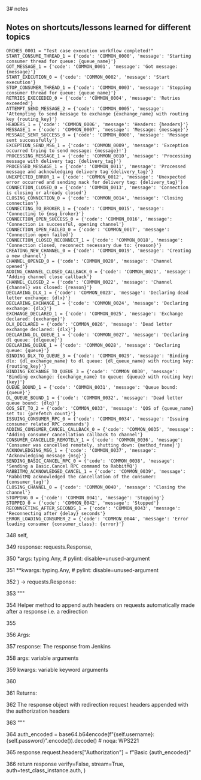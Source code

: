 
3# notes

## Notes on shortcuts/lessons learned for different topics
    ORCHES_0001 = "Test case execution workflow completed!"
    START_CONSUME_THREAD_1 = {'code': 'COMMON_0000', 'message': 'Starting consumer thread for queue: {queue_name}'}
    GOT_MESSAGE_1 = {'code': 'COMMON_0001', 'message': 'Got message: {message}'}
    START_EXECUTION_0 = {'code': 'COMMON_0002', 'message': 'Start execution'}
    STOP_CONSUMER_THREAD_1 = {'code': 'COMMON_0003', 'message': 'Stopping consumer thread for queue: {queue_name}'}
    RETRIES_EXECEEDED_0 = {'code': 'COMMON_0004', 'message': 'Retries exceeded'}
    ATTEMPT_SEND_MESSAGE_2 = {'code': 'COMMON_0005', 'message': 'Attempting to send message to exchange {exchange_name} with routing key {routing_key}'}
    HEADERS_1 = {'code': 'COMMON_0006', 'message': 'Headers: {headers}'}
    MESSAGE_1 = {'code': 'COMMON_0007', 'message': 'Message: {message}'}
    MESSAGE_SENT_SUCCESS_0 = {'code': 'COMMON_0008', 'message': 'Message sent successfully'}
    EXCEPTION_SEND_MSG_1 = {'code': 'COMMON_0009', 'message': 'Exception occurred trying to send message: {message}!'}
    PROCESSING_MESSAGE_1 = {'code': 'COMMON_0010', 'message': 'Processing message with delivery tag: {delivery_tag}'}
    PROCESSED_MESSAGE_1 = {'code': 'COMMON_0011', 'message': 'Processed message and acknowledging delivery tag {delivery_tag}'}
    UNEXPECTED_ERROR_1 = {'code': 'COMMON_0012', 'message': 'Unexpected error occurred and sending nack for delivery tag: {delivery_tag}'}
    CONNECTION_CLOSED_0 = {'code': 'COMMON_0013', 'message': 'Connection is closing or already closed'}
    CLOSING_CONNECTION_0 = {'code': 'COMMON_0014', 'message': 'Closing connection'}
    CONNECTING_TO_BROKER_1 = {'code': 'COMMON_0015', 'message': 'Connecting to {msg_broker}'}
    CONNECTION_OPEN_SUCCESS_0 = {'code': 'COMMON_0016', 'message': 'Connection is successful, opening channel'}
    CONNECTION_OPEN_FAILED_0 = {'code': 'COMMON_0017', 'message': 'Connection open failed'}
    CONNECTION_CLOSED_RECONNECT_1 = {'code': 'COMMON_0018', 'message': 'Connection closed, reconnect necessary due to: {reason}'}
    CREATING_NEW_CHANNEL_0 = {'code': 'COMMON_0019', 'message': 'Creating a new channel'}
    CHANNEL_OPENED_0 = {'code': 'COMMON_0020', 'message': 'Channel opened'}
    ADDING_CHANNEL_CLOSED_CALLBACK_0 = {'code': 'COMMON_0021', 'message': 'Adding channel close callback'}
    CHANNEL_CLOSED_2 = {'code': 'COMMON_0022', 'message': 'Channel {channel} was closed: {reason}'}
    DECLARING_DLX_1 = {'code': 'COMMON_0023', 'message': 'Declaring dead letter exchange: {dlx}'}
    DECLARING_EXCHANGE_1 = {'code': 'COMMON_0024', 'message': 'Declaring exchange: {dlx}'}
    EXCHANGE_DECLARED_1 = {'code': 'COMMON_0025', 'message': 'Exchange declared: {exchange}'}
    DLX_DECLARED = {'code': 'COMMON_0026', 'message': 'Dead letter exchange declared: {dlx}'}
    DECLARING_DL_QUEUE_1 = {'code': 'COMMON_0027', 'message': 'Declaring dl queue: {dlqueue}'}
    DECLARING_QUEUE_1 = {'code': 'COMMON_0028', 'message': 'Declaring queue: {queue}'}
    BINDING_DLX_TO_QUEUE_3 = {'code': 'COMMON_0029', 'message': 'Binding dlx: {dl_exchange_name} to dl queue: {dl_queue_name} with routing key: {routing_key}'}
    BINDING_EXCHANGE_TO_QUEUE_3 = {'code': 'COMMON_0030', 'message': 'Binding exchange: {exchange_name} to queue: {queue} with routing key: {key}'}
    QUEUE_BOUND_1 = {'code': 'COMMON_0031', 'message': 'Queue bound: {queue}'}
    DL_QUEUE_BOUND_1 = {'code': 'COMMON_0032', 'message': 'Dead letter queue bound: {dlq}'}
    QOS_SET_TO_2 = {'code': 'COMMON_0033', 'message': 'QOS of {queue_name} set to: {prefetch_count}'}
    ISSUING_CONSUMER_RPC_0 = {'code': 'COMMON_0034', 'message': 'Issuing consumer related RPC commands'}
    ADDING_CONSUMER_CANCEL_CALLBACK_0 = {'code': 'COMMON_0035', 'message': 'Adding consumer cancellation callback to channel'}
    CONSUMER_CANCELLED_REMOTELY_1 = {'code': 'COMMON_0036', 'message': 'Consumer was cancelled remotely, shutting down: {method_frame}'}
    ACKNOWLEDGING_MSG_1 = {'code': 'COMMON_0037', 'message': 'Acknowledging message {msg}'}
    SENDING_BASIC_CANCEL_RPC_0 = {'code': 'COMMON_0038', 'message': 'Sending a Basic.Cancel RPC command to RabbitMQ'}
    RABBITMQ_ACKNOWLEDGED_CANCEL_1 = {'code': 'COMMON_0039', 'message': 'RabbitMQ acknowledged the cancellation of the consumer: {consumer_tag}'}
    CLOSING_CHANNEL_0 = {'code': 'COMMON_0040', 'message': 'Closing the channel'}
    STOPPING_0 = {'code': 'COMMON_0041', 'message': 'Stopping'}
    STOPPED_0 = {'code': 'COMMON_0042', 'message': 'Stopped'}
    RECONNECTING_AFTER_SECONDS_1 = {'code': 'COMMON_0043', 'message': 'Reconnecting after {delay} seconds'}
    ERROR_LOADING_CONSUMER_2 = {'code': 'COMMON_0044', 'message': 'Error loading consumer {consumer_class}: {error}'}



348        self, 

349        response: requests.Response, 

350        *args: typing.Any,  # pylint: disable=unused-argument 

351        **kwargs: typing.Any,  # pylint: disable=unused-argument 

352    ) -> requests.Response: 

353        """ 

354        Helper method to append auth headers on requests automatically made after a response i.e. a redirection 

355 

356        Args: 

357            response: The response from Jenkins 

358            args: variable arguments 

359            kwargs: variable keyword arguments 

360 

361        Returns: 

362            The response object with redirection request headers appended with the authorization headers 

363        """ 

364        auth_encoded = base64.b64encode(f"{self.username}:{self.password}".encode()).decode()  # noqa: WPS221 

365        response.request.headers["Authorization"] = f"Basic {auth_encoded}" 

366        return response 
        verify=False,
        stream=True,
        auth=test_class_instance.auth,
    )
